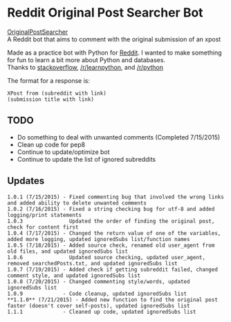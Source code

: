 # Reddit Original Post Searcher Bot
[OriginalPostSearcher](https://www.reddit.com/user/OriginalPostSearcher/)  
A Reddit bot that aims to comment with the original submission of an xpost  

Made as a practice bot with Python for [Reddit](http://www.reddit.com/). I wanted to make something for fun to learn a bit more about Python and databases.  
Thanks to [stackoverflow](http://stackoverflow.com/), [/r/learnpython](http://www.reddit.com/r/learnpython), and [/r/python](http://www.reddit.com/r/python)

The format for a response is:
```
XPost from (subreddit with link)  
(submission title with link)
```

## TODO
- Do something to deal with unwanted comments (Completed 7/15/2015)
- Clean up code for pep8
- Continue to update/optimize bot
- Continue to update the list of ignored subreddits

## Updates
```
1.0.1 (7/15/2015) - Fixed commenting bug that involved the wrong links and added ability to delete unwanted comments  
1.0.2 (7/16/2015) - Fixed a string checking bug for utf-8 and added logging/print statements  
1.0.3               Updated the order of finding the original post, check for content first
1.0.4 (7/17/2015) - Changed the return value of one of the variables, added more logging, updated ignoredSubs list/function names
1.0.5 (7/18/2015) - Added source check, renamed old user_agent from old files, and updated ignoredSubs list
1.0.6               Updated source checking, updated user_agent, removed searchedPosts.txt, and updated ignoredSubs list
1.0.7 (7/19/2015) - Added check if getting subreddit failed, changed comment style, and updated ignoredSubs list
1.0.8 (7/20/2015) - Changed commenting style/words, updated ignoredSubs list
1.0.9             - Code cleanup, updated ignoredSubs list
**1.1.0** (7/21/2015) - Added new function to find the original post faster (doesn't cover self-posts), updated ignoredSubs list
1.1.1             - Cleaned up code, updated ignoredSubs list
```
